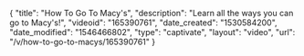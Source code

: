 {
    "title": "How To Go To Macy's",
    "description": "Learn all the ways you can go to Macy's!",
    "videoid": "165390761",
    "date_created": "1530584200",
    "date_modified": "1546466802",
    "type": "captivate",
    "layout": "video",
    "url": "\/v\/how-to-go-to-macys\/165390761"
}